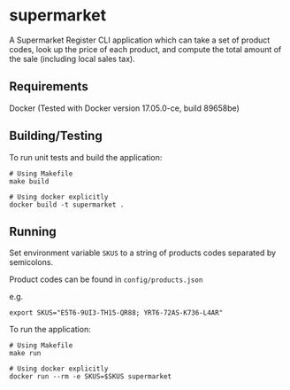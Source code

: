 # supermarket
A Supermarket Register CLI application which can take a set of product codes, look up
the price of each product, and compute the total amount of the sale (including
local sales tax).


## Requirements
Docker (Tested with Docker version 17.05.0-ce, build 89658be)

## Building/Testing
To run unit tests and build the application:
```
# Using Makefile
make build

# Using docker explicitly
docker build -t supermarket .
```

## Running
Set environment variable `SKUS` to a string of products codes separated by
semicolons.

Product codes can be found in `config/products.json`

e.g.
```
export SKUS="E5T6-9UI3-TH15-QR88; YRT6-72AS-K736-L4AR"
```

To run the application:
```
# Using Makefile
make run

# Using docker explicitly
docker run --rm -e SKUS=$SKUS supermarket
````
